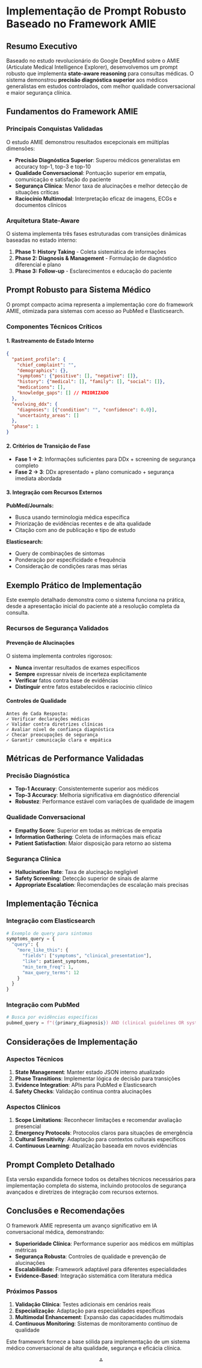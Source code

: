 
# Implementação de Prompt Robusto Baseado no Framework AMIE

## Resumo Executivo

Baseado no estudo revolucionário do Google DeepMind sobre o AMIE (Articulate Medical Intelligence Explorer), desenvolvemos um prompt robusto que implementa **state-aware reasoning** para consultas médicas. O sistema demonstrou **precisão diagnóstica superior** aos médicos generalistas em estudos controlados, com melhor qualidade conversacional e maior segurança clínica.

## Fundamentos do Framework AMIE

### Principais Conquistas Validadas

O estudo AMIE demonstrou resultados excepcionais em múltiplas dimensões:

- **Precisão Diagnóstica Superior**: Superou médicos generalistas em accuracy top-1, top-3 e top-10
- **Qualidade Conversacional**: Pontuação superior em empatia, comunicação e satisfação do paciente
- **Segurança Clínica**: Menor taxa de alucinações e melhor detecção de situações críticas
- **Raciocínio Multimodal**: Interpretação eficaz de imagens, ECGs e documentos clínicos


### Arquitetura State-Aware

O sistema implementa três fases estruturadas com transições dinâmicas baseadas no estado interno:

1. **Phase 1: History Taking** - Coleta sistemática de informações
2. **Phase 2: Diagnosis \& Management** - Formulação de diagnóstico diferencial e plano
3. **Phase 3: Follow-up** - Esclarecimentos e educação do paciente

## Prompt Robusto para Sistema Médico

O prompt compacto acima representa a implementação core do framework AMIE, otimizada para sistemas com acesso ao PubMed e Elasticsearch.

### Componentes Técnicos Críticos

#### 1. **Rastreamento de Estado Interno**

```json
{
  "patient_profile": {
    "chief_complaint": "",
    "demographics": {},
    "symptoms": {"positive": [], "negative": []},
    "history": {"medical": [], "family": [], "social": []},
    "medications": [],
    "knowledge_gaps": [] // PRIORIZADO
  },
  "evolving_ddx": {
    "diagnoses": [{"condition": "", "confidence": 0.0}],
    "uncertainty_areas": []
  },
  "phase": 1
}
```


#### 2. **Critérios de Transição de Fase**

- **Fase 1 → 2**: Informações suficientes para DDx + screening de segurança completo
- **Fase 2 → 3**: DDx apresentado + plano comunicado + segurança imediata abordada


#### 3. **Integração com Recursos Externos**

**PubMed/Journals:**

- Busca usando terminologia médica específica
- Priorização de evidências recentes e de alta qualidade
- Citação com ano de publicação e tipo de estudo

**Elasticsearch:**

- Query de combinações de sintomas
- Ponderação por especificidade e frequência
- Consideração de condições raras mas sérias


## Exemplo Prático de Implementação

Este exemplo detalhado demonstra como o sistema funciona na prática, desde a apresentação inicial do paciente até a resolução completa da consulta.

### Recursos de Segurança Validados

#### Prevenção de Alucinações

O sistema implementa controles rigorosos:

- **Nunca** inventar resultados de exames específicos
- **Sempre** expressar níveis de incerteza explicitamente
- **Verificar** fatos contra base de evidências
- **Distinguir** entre fatos estabelecidos e raciocínio clínico


#### Controles de Qualidade

```
Antes de Cada Resposta:
✓ Verificar declarações médicas
✓ Validar contra diretrizes clínicas
✓ Avaliar nível de confiança diagnóstica
✓ Checar preocupações de segurança
✓ Garantir comunicação clara e empática
```


## Métricas de Performance Validadas

### Precisão Diagnóstica

- **Top-1 Accuracy**: Consistentemente superior aos médicos
- **Top-3 Accuracy**: Melhoria significativa em diagnóstico diferencial
- **Robustez**: Performance estável com variações de qualidade de imagem


### Qualidade Conversacional

- **Empathy Score**: Superior em todas as métricas de empatia
- **Information Gathering**: Coleta de informações mais eficaz
- **Patient Satisfaction**: Maior disposição para retorno ao sistema


### Segurança Clínica

- **Hallucination Rate**: Taxa de alucinação negligível
- **Safety Screening**: Detecção superior de sinais de alarme
- **Appropriate Escalation**: Recomendações de escalação mais precisas


## Implementação Técnica

### Integração com Elasticsearch

```python
# Exemplo de query para sintomas
symptoms_query = {
  "query": {
    "more_like_this": {
      "fields": ["symptoms", "clinical_presentation"],
      "like": patient_symptoms,
      "min_term_freq": 1,
      "max_query_terms": 12
    }
  }
}
```


### Integração com PubMed

```python
# Busca por evidências específicas
pubmed_query = f"({primary_diagnosis}) AND (clinical guidelines OR systematic review) AND (2020:2024[pdat])"
```


## Considerações de Implementação

### Aspectos Técnicos

1. **State Management**: Manter estado JSON interno atualizado
2. **Phase Transitions**: Implementar lógica de decisão para transições
3. **Evidence Integration**: APIs para PubMed e Elasticsearch
4. **Safety Checks**: Validação contínua contra alucinações

### Aspectos Clínicos

1. **Scope Limitations**: Reconhecer limitações e recomendar avaliação presencial
2. **Emergency Protocols**: Protocolos claros para situações de emergência
3. **Cultural Sensitivity**: Adaptação para contextos culturais específicos
4. **Continuous Learning**: Atualização baseada em novos evidências

## Prompt Completo Detalhado

Esta versão expandida fornece todos os detalhes técnicos necessários para implementação completa do sistema, incluindo protocolos de segurança avançados e diretrizes de integração com recursos externos.

## Conclusões e Recomendações

O framework AMIE representa um avanço significativo em IA conversacional médica, demonstrando:

- **Superioridade Clínica**: Performance superior aos médicos em múltiplas métricas
- **Segurança Robusta**: Controles de qualidade e prevenção de alucinações
- **Escalabilidade**: Framework adaptável para diferentes especialidades
- **Evidence-Based**: Integração sistemática com literatura médica


### Próximos Passos

1. **Validação Clínica**: Testes adicionais em cenários reais
2. **Especialização**: Adaptação para especialidades específicas
3. **Multimodal Enhancement**: Expansão das capacidades multimodais
4. **Continuous Monitoring**: Sistemas de monitoramento contínuo de qualidade

Este framework fornece a base sólida para implementação de um sistema médico conversacional de alta qualidade, segurança e eficácia clínica.

<div style="text-align: center">⁂</div>

[^1]: AMIE-Medicine-Google.pdf

[^2]: https://ppl-ai-code-interpreter-files.s3.amazonaws.com/web/direct-files/5b465bff74892c9a07b50eda4d0a9f27/757436d3-7e3d-4a37-ae6c-fc7177256695/47d8dcf4.md

[^3]: https://ppl-ai-code-interpreter-files.s3.amazonaws.com/web/direct-files/5b465bff74892c9a07b50eda4d0a9f27/37bf6c13-ddab-4015-a2dd-49ae7a70f783/df6790bf.md

[^4]: https://ppl-ai-code-interpreter-files.s3.amazonaws.com/web/direct-files/5b465bff74892c9a07b50eda4d0a9f27/91f0d88c-0095-4f72-972c-42553cd8090e/9fc07002.md

